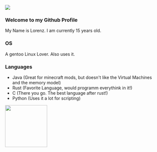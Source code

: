 <a href="https://media.giphy.com/media/a6kyEQD1IJqZVhgcsl/giphy.gif"><img src="https://media.giphy.com/media/a6kyEQD1IJqZVhgcsl/giphy.gif"></a>
### Welcome to my Github Profile
My Name is Lorenz. 
I am currently 15 years old.

### OS
A gentoo Linux Lover. Also uses it.

### Languages
- Java (Great for minecraft mods, but doesn't like the Virtual Machines and the memory model)
- Rust (Favorite Language, would programm everythink in it!)
- C    (There you go. The best language after rust!)
- Python (Uses it a lot for scripting)

<a><img height="137px" src="https://github-readme-stats.vercel.app/api?username=187Qrly&hide_title=true&hide_border=true&show_icons=true&include_all_commits=true&count_private=true&line_height=21&text_color=000&icon_color=000&bg_color=0,ea6161,ffc64d,fffc4d,52fa5a&theme=graywhite" /><!-- wi*quL3fcV --></a>

